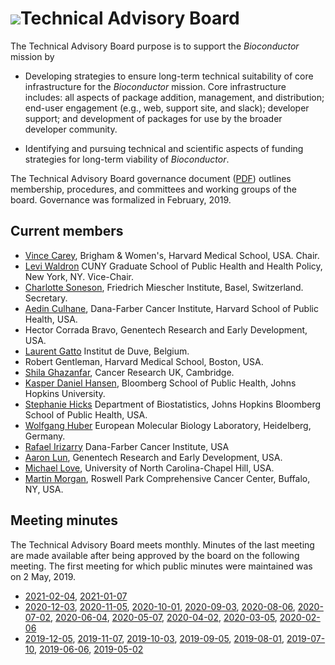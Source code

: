 # ![](/images/icons/magnifier.gif)Technical Advisory Board

The Technical Advisory Board purpose is to support the _Bioconductor_
mission by

- Developing strategies to ensure long-term technical suitability of
  core infrastructure for the _Bioconductor_ mission. Core
  infrastructure includes: all aspects of package addition,
  management, and distribution; end-user engagement (e.g., web,
  support site, and slack); developer support; and development of
  packages for use by the broader developer community.

- Identifying and pursuing technical and scientific aspects of funding
  strategies for long-term viability of _Bioconductor_.

The Technical Advisory Board governance document ([PDF][1]) outlines
membership, procedures, and committees and working groups of the
board. Governance was formalized in February, 2019.

[1]: TAB-Governance.pdf

## Current members

* [Vince Carey](http://www.biostat.harvard.edu/~carey), Brigham &amp;
  Women's, Harvard Medical School, USA. Chair.
* [Levi Waldron](http://waldronlab.io/) CUNY Graduate School of Public Health
  and Health Policy, New York, NY. Vice-Chair.
* [Charlotte Soneson](https://csoneson.github.io/), Friedrich Miescher
  Institute, Basel, Switzerland. Secretary.
* [Aedin Culhane](https://connects.catalyst.harvard.edu/profiles/display/person/6746),
  Dana-Farber Cancer Institute, Harvard School of Public Health, USA.
* Hector Corrada Bravo, Genentech Research and Early Development, USA.
* [Laurent Gatto](https://www.deduveinstitute.be/fr/research/computational-biology/laurent-gatto)
  Institut de Duve, Belgium.
* Robert Gentleman, Harvard Medical School, Boston, USA.
* [Shila Ghazanfar](https://shazanfar.github.io/), Cancer Research UK,
  Cambridge.
* [Kasper Daniel Hansen](http://www.biostat.jhsph.edu/~khansen/),
  Bloomberg School of Public Health, Johns Hopkins University.
* [Stephanie Hicks](https://www.jhsph.edu/faculty/directory/profile/3639/stephanie-c-hicks)
  Department of Biostatistics, Johns Hopkins Bloomberg School of
  Public Health, USA.
* [Wolfgang Huber](http://www.embl.de/research/units/genome_biology/huber/)
  European Molecular Biology Laboratory, Heidelberg, Germany.
* [Rafael Irizarry](http://bcb.dfci.harvard.edu/index.php?option=com_content&view=article&id=166&Itemid=281)
  Dana-Farber Cancer Institute, USA
* [Aaron Lun](mailto:infinite.monkeys.with.keyboards@gmail.com),
  Genentech Research and Early Development, USA.
* [Michael Love](https://mikelove.github.io/), University of North
  Carolina-Chapel Hill, USA.
* [Martin Morgan](https://www.roswellpark.org/martin-morgan), Roswell
  Park Comprehensive Cancer Center, Buffalo, NY, USA.

## Meeting minutes

The Technical Advisory Board meets monthly. Minutes of the last meeting are made available
after being approved by the board on the following meeting. The first meeting for which public
minutes were maintained was on 2 May, 2019.

- [2021-02-04](2021-02-04-minutes.pdf),
  [2021-01-07](2021-01-07-minutes.pdf)
- [2020-12-03](2020-12-03-minutes.pdf),
  [2020-11-05](2020-11-05-minutes.pdf),
  [2020-10-01](2020-10-01-minutes.pdf),
  [2020-09-03](2020-09-03-minutes.pdf),
  [2020-08-06](2020-08-06-minutes.pdf),
  [2020-07-02](2020-07-02-minutes.pdf),
  [2020-06-04](2020-06-04-minutes.pdf),
  [2020-05-07](2020-05-07-minutes.pdf),
  [2020-04-02](2020-04-02-minutes.pdf),
  [2020-03-05](2020-03-05-minutes.pdf),
  [2020-02-06](2020-02-06-minutes.pdf)
- [2019-12-05](2019-12-05-minutes.pdf),
  [2019-11-07](2019-11-07-minutes.pdf),
  [2019-10-03](2019-10-03-minutes.pdf),
  [2019-09-05](2019-09-05-minutes.pdf), 
  [2019-08-01](2019-08-01-minutes.pdf), 
  [2019-07-10](2019-07-10-minutes.pdf),
  [2019-06-06](2019-06-06-minutes.pdf), 
  [2019-05-02](2019-05-02-minutes.pdf)

